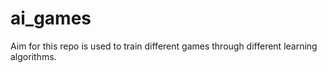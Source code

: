 # ai_games
Aim for this repo is used to train different games through different learning algorithms.
